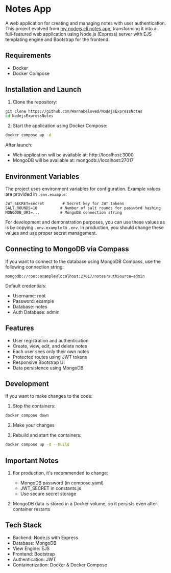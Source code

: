 # Notes App

A web application for creating and managing notes with user authentication. This project evolved from [my nodejs cli notes app](https://github.com/Wannabeloved/NodejsCLINotes), transforming it into a full-featured web application using Node.js (Express) server with EJS templating engine and Bootstrap for the frontend.

## Requirements

- Docker
- Docker Compose

## Installation and Launch

1. Clone the repository:

```bash
git clone https://github.com/Wannabeloved/NodejsExpressNotes
cd NodejsExpressNotes
```

2. Start the application using Docker Compose:

```bash
docker compose up -d
```

After launch:

- Web application will be available at: http://localhost:3000
- MongoDB will be available at: mongodb://localhost:27017

## Environment Variables

The project uses environment variables for configuration. Example values are provided in `.env.example`:

```
JWT_SECRET=secret        # Secret key for JWT tokens
SALT_ROUNDS=10          # Number of salt rounds for password hashing
MONGODB_URI=...         # MongoDB connection string
```

For development and demonstration purposes, you can use these values as is by copying `.env.example` to `.env`. In production, you should change these values and use proper secret management.

## Connecting to MongoDB via Compass

If you want to connect to the database using MongoDB Compass, use the following connection string:

```
mongodb://root:example@localhost:27017/notes?authSource=admin
```

Default credentials:

- Username: root
- Password: example
- Database: notes
- Auth Database: admin

## Features

- User registration and authentication
- Create, view, edit, and delete notes
- Each user sees only their own notes
- Protected routes using JWT tokens
- Responsive Bootstrap UI
- Data persistence using MongoDB

## Development

If you want to make changes to the code:

1. Stop the containers:

```bash
docker compose down
```

2. Make your changes

3. Rebuild and start the containers:

```bash
docker compose up -d --build
```

## Important Notes

1. For production, it's recommended to change:

   - MongoDB password (in compose.yaml)
   - JWT_SECRET in constants.js
   - Use secure secret storage

2. MongoDB data is stored in a Docker volume, so it persists even after container restarts

## Tech Stack

- Backend: Node.js with Express
- Database: MongoDB
- View Engine: EJS
- Frontend: Bootstrap
- Authentication: JWT
- Containerization: Docker & Docker Compose
